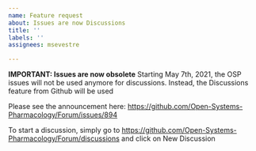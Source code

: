 ```yaml
---
name: Feature request
about: Issues are now Discussions
title: ''
labels: ''
assignees: msevestre

---
```


**IMPORTANT: Issues are now obsolete**
Starting May 7th, 2021, the OSP issues will not be used anymore for discussions. Instead, the Discussions feature from Github will be used

Please see the announcement here:
https://github.com/Open-Systems-Pharmacology/Forum/issues/894

To start a discussion, simply go to 
https://github.com/Open-Systems-Pharmacology/Forum/discussions and click on New Discussion

